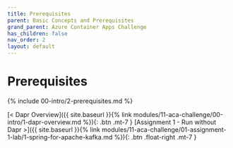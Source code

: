 ```yaml
---
title: Prerequisites
parent: Basic Concepts and Prerequisites
grand_parent: Azure Container Apps Challenge
has_children: false
nav_order: 2
layout: default
---
```


# Prerequisites

{% include 00-intro/2-prerequisites.md %}

<!-- ----------------------------- NAVIGATION ------------------------------ -->

<span class="fs-3">
[< Dapr Overview]({{ site.baseurl }}{% link modules/11-aca-challenge/00-intro/1-dapr-overview.md %}){: .btn .mt-7 }
</span>
<span class="fs-3">
[Assignment 1 - Run without Dapr >]({{ site.baseurl }}{% link modules/11-aca-challenge/01-assignment-1-lab/1-spring-for-apache-kafka.md %}){: .btn .float-right .mt-7 }
</span>
